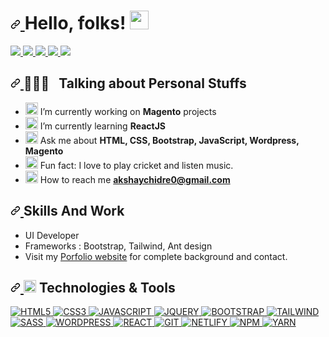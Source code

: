 <h1>
    <a id="user-content-hello-folks-" class="anchor" aria-hidden="true" href="#hello-folks-">
        <svg class="octicon octicon-link" viewBox="0 0 16 16" version="1.1" width="16" height="16" aria-hidden="true">
            <path fill-rule="evenodd" d="M7.775 3.275a.75.75 0 001.06 1.06l1.25-1.25a2 2 0 112.83 2.83l-2.5 2.5a2 2 0 01-2.83 0 .75.75 0 00-1.06 1.06 3.5 3.5 0 004.95 0l2.5-2.5a3.5 3.5 0 00-4.95-4.95l-1.25 1.25zm-4.69 9.64a2 2 0 010-2.83l2.5-2.5a2 2 0 012.83 0 .75.75 0 001.06-1.06 3.5 3.5 0 00-4.95 0l-2.5 2.5a3.5 3.5 0 004.95 4.95l1.25-1.25a.75.75 0 00-1.06-1.06l-1.25 1.25a2 2 0 01-2.83 0z"></path>
        </svg>
    </a>
    Hello, folks! 
    <a target="_blank" rel="noopener noreferrer" href="https://raw.githubusercontent.com/MartinHeinz/MartinHeinz/master/wave.gif">
        <img src="https://raw.githubusercontent.com/MartinHeinz/MartinHeinz/master/wave.gif" width="30px" style="max-width:100%;">
    </a>
</h1>
<p>
    <a href="linkedin.com/in/akshay-chidre-9b621b166/" rel="nofollow" target="_blank">
        <img
            src="https://camo.githubusercontent.com/a493f6833f99fb3c85788d6d9305e6b7a42b838e5ee5d138fd9a8214a7e77472/68747470733a2f2f696d672e736869656c64732e696f2f62616467652f6c696e6b6564696e2d2532333030373742352e7376673f267374796c653d666f722d7468652d6261646765266c6f676f3d6c696e6b6564696e266c6f676f436f6c6f723d7768697465"
            data-canonical-src="https://img.shields.io/badge/linkedin-%230077B5.svg?&amp;style=for-the-badge&amp;logo=linkedin&amp;logoColor=white"
            style="max-width:100%;">
    </a> 
    <a href="https://twitter.com/AkshayChidre" rel="nofollow" target="_blank">
        <img src="https://camo.githubusercontent.com/e1c2fd3bcd4ed13889ed78d1e814261a7cfbc79ae826198b7813850b15a8d956/68747470733a2f2f696d672e736869656c64732e696f2f62616467652f747769747465722d2532333144413146322e7376673f267374796c653d666f722d7468652d6261646765266c6f676f3d74776974746572266c6f676f436f6c6f723d7768697465"
            data-canonical-src="https://img.shields.io/badge/twitter-%231DA1F2.svg?&amp;style=for-the-badge&amp;logo=twitter&amp;logoColor=white"
            style="max-width:100%;">
    </a> 
    <a href="https://codepen.io/akshaychidre" rel="nofollow" target="_blank">
        <img src="https://img.shields.io/badge/Codepen-000000?style=for-the-badge&logo=codepen&logoColor=white"
            style="max-width:100%;">
    </a>
    <a href="https://www.instagram.com/chidreakshay/" rel="nofollow" target="_blank">
        <img src="https://camo.githubusercontent.com/5c3f3164b340475c38f1ec3d8c6d0c6e8656fbccac25d06cfb86477079b88638/68747470733a2f2f696d672e736869656c64732e696f2f62616467652f696e7374616772616d2d2532334534343035462e7376673f267374796c653d666f722d7468652d6261646765266c6f676f3d696e7374616772616d266c6f676f436f6c6f723d7768697465"
            data-canonical-src="https://img.shields.io/badge/instagram-%23E4405F.svg?&amp;style=for-the-badge&amp;logo=instagram&amp;logoColor=white"
            style="max-width:100%;">
    </a>
    <a href="https://www.facebook.com/akshay.chidre.7" rel="nofollow" target="_blank">
        <img src="https://img.shields.io/badge/Facebook-1877F2?style=for-the-badge&logo=facebook&logoColor=white"
            style="max-width:100%;">
    </a>
</p>
<h2>
    <a id="user-content-skills-and-work" class="anchor" aria-hidden="true" href="#skills-and-work">
        <svg class="octicon octicon-link" viewBox="0 0 16 16" version="1.1" width="16" height="16" aria-hidden="true">
            <path fill-rule="evenodd" d="M7.775 3.275a.75.75 0 001.06 1.06l1.25-1.25a2 2 0 112.83 2.83l-2.5 2.5a2 2 0 01-2.83 0 .75.75 0 00-1.06 1.06 3.5 3.5 0 004.95 0l2.5-2.5a3.5 3.5 0 00-4.95-4.95l-1.25 1.25zm-4.69 9.64a2 2 0 010-2.83l2.5-2.5a2 2 0 012.83 0 .75.75 0 001.06-1.06 3.5 3.5 0 00-4.95 0l-2.5 2.5a3.5 3.5 0 004.95 4.95l1.25-1.25a.75.75 0 00-1.06-1.06l-1.25 1.25a2 2 0 01-2.83 0z"></path>
        </svg>
    </a>
    👨🏻&zwj;💻 &nbsp; Talking about Personal Stuffs
</h2>
<ul>
    <li><g-emoji class="g-emoji" alias="telescope" fallback-src="https://github.githubassets.com/images/icons/emoji/unicode/1f52d.png"><img class="emoji" alt="telescope" height="20" width="20" src="https://github.githubassets.com/images/icons/emoji/unicode/1f52d.png"></g-emoji> I’m currently working on <strong>Magento</strong> projects</li>
    <li><g-emoji class="g-emoji" alias="seedling" fallback-src="https://github.githubassets.com/images/icons/emoji/unicode/1f331.png"><img class="emoji" alt="seedling" height="20" width="20" src="https://github.githubassets.com/images/icons/emoji/unicode/1f331.png"></g-emoji> I’m currently learning <strong>ReactJS</strong></li>
    <li><g-emoji class="g-emoji" alias="speech_balloon" fallback-src="https://github.githubassets.com/images/icons/emoji/unicode/1f4ac.png"><img class="emoji" alt="speech_balloon" height="20" width="20" src="https://github.githubassets.com/images/icons/emoji/unicode/1f4ac.png"></g-emoji> Ask me about <strong> HTML, CSS, Bootstrap, JavaScript, Wordpress, Magento</strong></li>
    <li><g-emoji class="g-emoji" alias="zap" fallback-src="https://github.githubassets.com/images/icons/emoji/unicode/26a1.png"><img class="emoji" alt="zap" height="20" width="20" src="https://github.githubassets.com/images/icons/emoji/unicode/26a1.png"></g-emoji> Fun fact: I love to play cricket and listen music.</li>
    <li>
            <g-emoji class="g-emoji" alias="mailbox" fallback-src="https://github.githubassets.com/images/icons/emoji/unicode/1f4eb.png">
                <img class="emoji" alt="mailbox" height="20" width="20" src="https://github.githubassets.com/images/icons/emoji/unicode/1f4eb.png">
            </g-emoji> 
            How to reach me 
            <strong>
                <a href="akshaychidre0@gmail.com">
                    akshaychidre0@gmail.com
                </a>
            </strong>
    </li>
</ul>
<h2>
    <a id="user-content-skills-and-work" class="anchor" aria-hidden="true" href="#skills-and-work">
        <svg class="octicon octicon-link" viewBox="0 0 16 16" version="1.1" width="16" height="16" aria-hidden="true">
            <path fill-rule="evenodd" d="M7.775 3.275a.75.75 0 001.06 1.06l1.25-1.25a2 2 0 112.83 2.83l-2.5 2.5a2 2 0 01-2.83 0 .75.75 0 00-1.06 1.06 3.5 3.5 0 004.95 0l2.5-2.5a3.5 3.5 0 00-4.95-4.95l-1.25 1.25zm-4.69 9.64a2 2 0 010-2.83l2.5-2.5a2 2 0 012.83 0 .75.75 0 001.06-1.06 3.5 3.5 0 00-4.95 0l-2.5 2.5a3.5 3.5 0 004.95 4.95l1.25-1.25a.75.75 0 00-1.06-1.06l-1.25 1.25a2 2 0 01-2.83 0z"></path>
        </svg>
    </a>
    Skills And Work
</h2>
<ul>
    <li>UI Developer</li>
    <li>Frameworks : Bootstrap, Tailwind, Ant design </li>
    <li>Visit my <a href="https://www.akshaychidre.com/" rel="nofollow">Porfolio website</a> for complete background and contact.</li>
</ul>
<h2>
    <a id="user-content--technologies--tools" class="anchor" aria-hidden="true" href="#-technologies--tools">
        <svg class="octicon octicon-link" viewBox="0 0 16 16" version="1.1" width="16" height="16" aria-hidden="true">
            <path fill-rule="evenodd" d="M7.775 3.275a.75.75 0 001.06 1.06l1.25-1.25a2 2 0 112.83 2.83l-2.5 2.5a2 2 0 01-2.83 0 .75.75 0 00-1.06 1.06 3.5 3.5 0 004.95 0l2.5-2.5a3.5 3.5 0 00-4.95-4.95l-1.25 1.25zm-4.69 9.64a2 2 0 010-2.83l2.5-2.5a2 2 0 012.83 0 .75.75 0 001.06-1.06 3.5 3.5 0 00-4.95 0l-2.5 2.5a3.5 3.5 0 004.95 4.95l1.25-1.25a.75.75 0 00-1.06-1.06l-1.25 1.25a2 2 0 01-2.83 0z"></path>
        </svg>
    </a>
    <g-emoji class="g-emoji" alias="wrench" fallback-src="https://github.githubassets.com/images/icons/emoji/unicode/1f527.png">
        <img class="emoji" alt="wrench" height="20" width="20" src="https://github.githubassets.com/images/icons/emoji/unicode/1f527.png">
    </g-emoji>    Technologies &amp; Tools
</h2>
<a href="https://www.w3schools.com/html" target="_blank">
    <img src="https://img.shields.io/badge/HTML5-E34F26?style=for-the-badge&logo=html5&logoColor=white" alt="HTML5">
</a>
<a href="https://www.w3schools.com/css" target="_blank">
    <img src="https://img.shields.io/badge/CSS3-1572B6?style=for-the-badge&logo=css3&logoColor=white" alt="CSS3">
</a>
<a href="https://javascript.info" target="_blank">
    <img src="https://img.shields.io/badge/JavaScript-F7DF1E?style=for-the-badge&logo=javascript&logoColor=black" alt="JAVASCRIPT">
</a>
<a href="https://jquery.com" target="_blank">
    <img src="https://img.shields.io/badge/jQuery-0769AD?style=for-the-badge&logo=jquery&logoColor=white" alt="JQUERY">
</a>
<a href="https://getbootstrap.com" target="_blank">
    <img src="https://img.shields.io/badge/Bootstrap-563D7C?style=for-the-badge&logo=bootstrap&logoColor=white" alt="BOOTSTRAP">
</a>
<a href="https://tailwindcss.com" target="_blank">
    <img src="https://img.shields.io/badge/Tailwind_CSS-38B2AC?style=for-the-badge&logo=tailwind-css&logoColor=white" alt="TAILWIND">
</a>    
<a href="https://sass-lang.com" target="_blank">
    <img src="https://img.shields.io/badge/Sass-CC6699?style=for-the-badge&logo=sass&logoColor=white" alt="SASS">
</a>
<a href="https://wordpress.org" target="_blank">
    <img src="https://img.shields.io/badge/Wordpress-21759B?style=for-the-badge&logo=wordpress&logoColor=white" alt="WORDPRESS">
</a>
<a href="https://reactjs.org" target="_blank">
    <img src="https://img.shields.io/badge/React-20232A?style=for-the-badge&logo=react&logoColor=61DAFB" alt="REACT">
</a>
<a href="https://git-scm.com" target="_blank">
    <img src="https://img.shields.io/badge/Git-F05032?style=for-the-badge&logo=git&logoColor=white" alt="GIT">
</a>
<a href="https://www.netlify.com" target="_blank">
    <img src="https://img.shields.io/badge/Netlify-00C7B7?style=for-the-badge&logo=netlify&logoColor=white" alt="NETLIFY">
</a>
<a href="https://www.npmjs.com" target="_blank">
    <img src="https://img.shields.io/badge/npm-CB3837?style=for-the-badge&logo=npm&logoColor=white" alt="NPM">
</a>
<a href="https://yarnpkg.com" target="_blank">
    <img src="https://img.shields.io/badge/Yarn-2C8EBB?style=for-the-badge&logo=yarn&logoColor=white" alt="YARN">
</a>
